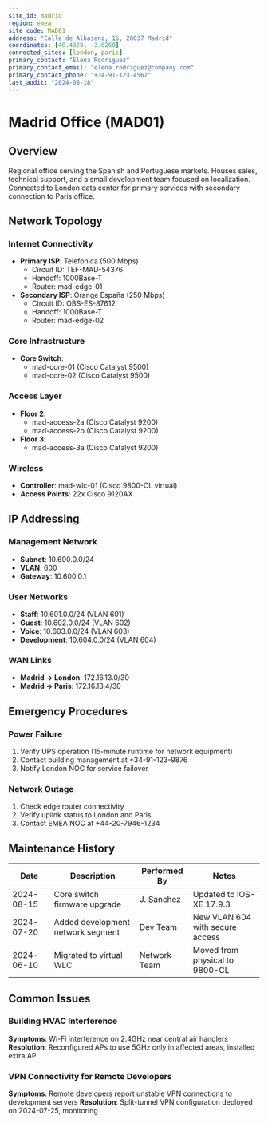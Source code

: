 ```yaml
---
site_id: madrid
region: emea
site_code: MAD01
address: "Calle de Albasanz, 16, 28037 Madrid"
coordinates: [40.4320, -3.6260]
connected_sites: [london, paris]
primary_contact: "Elena Rodriguez"
primary_contact_email: "elena.rodriguez@company.com"
primary_contact_phone: "+34-91-123-4567"
last_audit: "2024-08-18"
---
```


# Madrid Office (MAD01)

## Overview
Regional office serving the Spanish and Portuguese markets. Houses sales, technical support, and a small development team focused on localization. Connected to London data center for primary services with secondary connection to Paris office.

## Network Topology

### Internet Connectivity
- **Primary ISP**: Telefonica (500 Mbps)
  - Circuit ID: TEF-MAD-54376
  - Handoff: 1000Base-T
  - Router: mad-edge-01
- **Secondary ISP**: Orange España (250 Mbps)
  - Circuit ID: OBS-ES-87612
  - Handoff: 1000Base-T
  - Router: mad-edge-02

### Core Infrastructure
- **Core Switch**: 
  - mad-core-01 (Cisco Catalyst 9500)
  - mad-core-02 (Cisco Catalyst 9500)

### Access Layer
- **Floor 2**:
  - mad-access-2a (Cisco Catalyst 9200)
  - mad-access-2b (Cisco Catalyst 9200)
- **Floor 3**:
  - mad-access-3a (Cisco Catalyst 9200)

### Wireless
- **Controller**: mad-wlc-01 (Cisco 9800-CL virtual)
- **Access Points**: 22x Cisco 9120AX

## IP Addressing

### Management Network
- **Subnet**: 10.600.0.0/24
- **VLAN**: 600
- **Gateway**: 10.600.0.1

### User Networks
- **Staff**: 10.601.0.0/24 (VLAN 601)
- **Guest**: 10.602.0.0/24 (VLAN 602)
- **Voice**: 10.603.0.0/24 (VLAN 603)
- **Development**: 10.604.0.0/24 (VLAN 604)

### WAN Links
- **Madrid → London**: 172.16.13.0/30
- **Madrid → Paris**: 172.16.13.4/30

## Emergency Procedures

### Power Failure
1. Verify UPS operation (15-minute runtime for network equipment)
2. Contact building management at +34-91-123-9876
3. Notify London NOC for service failover

### Network Outage
1. Check edge router connectivity
2. Verify uplink status to London and Paris
3. Contact EMEA NOC at +44-20-7946-1234

## Maintenance History

| Date       | Description                       | Performed By | Notes                               |
|------------|-----------------------------------|--------------|-------------------------------------|
| 2024-08-15 | Core switch firmware upgrade      | J. Sanchez   | Updated to IOS-XE 17.9.3            |
| 2024-07-20 | Added development network segment | Dev Team     | New VLAN 604 with secure access     |
| 2024-06-10 | Migrated to virtual WLC          | Network Team | Moved from physical to 9800-CL      |

## Common Issues

### Building HVAC Interference
**Symptoms**: Wi-Fi interference on 2.4GHz near central air handlers
**Resolution**: Reconfigured APs to use 5GHz only in affected areas, installed extra AP

### VPN Connectivity for Remote Developers
**Symptoms**: Remote developers report unstable VPN connections to development servers
**Resolution**: Split-tunnel VPN configuration deployed on 2024-07-25, monitoring